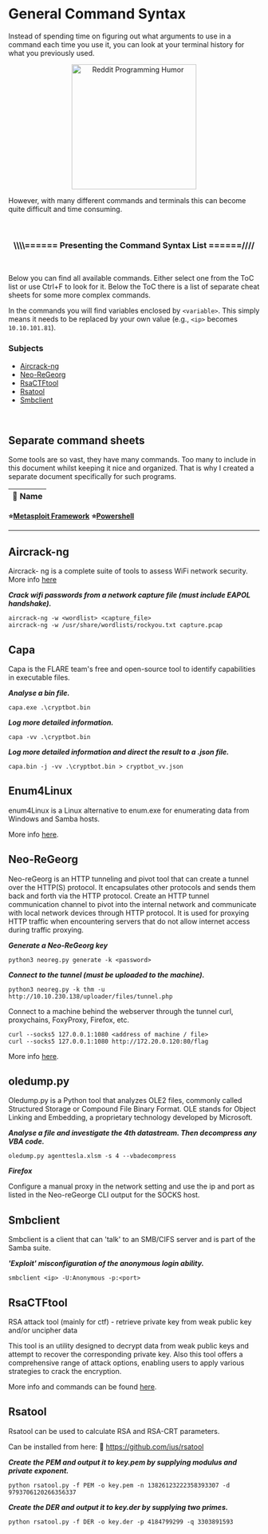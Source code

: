 # General Command Syntax

Instead of spending time on figuring out what arguments to use in a command each time you use it, you can look at your terminal history for what you previously used. 

<p align="center"><img alt="Reddit Programming Humor" src="https://i.redd.it/r6dfmrd3rh711.png" width="250" /></p>

However, with many different commands and terminals this can become quite difficult and time consuming. 

</br>

<h3><p align="center">\\\\====== Presenting the Command Syntax List ======////</p></h3>

</br>

Below you can find all available commands. Either select one from the ToC list or use Ctrl+F to look for it. Below the ToC there is a list of separate cheat sheets for some more complex commands.

In the commands you will find variables enclosed by `<variable>`. This simply means it needs to be replaced by your own value (e.g., `<ip>` becomes `10.10.101.81`).

### Subjects

- [Aircrack-ng](#aircrack-ng)
- [Neo-ReGeorg](#neo-regeorg)
- [RsaCTFtool](#rsactftool)
- [Rsatool](#rsatool)
- [Smbclient](#smbclient)

<br>

## Separate command sheets

Some tools are so vast, they have many commands. Too many to include in this document whilst keeping it nice and organized. That is why I created a separate document specifically for such programs. 

🔰 Name |
-- | 
**⭐[Metasploit Framework](commands/metasploit.md)**
**⭐[Powershell](commands/powershell.md)**
****

## Aircrack-ng

Aircrack- ng is a complete suite of tools to assess WiFi network security. More info [here](https://www.aircrack-ng.org/)

**_Crack wifi passwords from a network capture file (must include EAPOL handshake)._**

```console
aircrack-ng -w <wordlist> <capture_file>
aircrack-ng -w /usr/share/wordlists/rockyou.txt capture.pcap
```

## Capa

Capa is the FLARE team's free and open-source tool to identify capabilities in executable files.

**_Analyse a bin file._**

```console
capa.exe .\cryptbot.bin
```

**_Log more detailed information._**

```console
capa -vv .\cryptbot.bin
```

**_Log more detailed information and direct the result to a .json file._**

```console
capa.bin -j -vv .\cryptbot.bin > cryptbot_vv.json
```

## Enum4Linux

enum4Linux is a Linux alternative to enum.exe for enumerating data from Windows and Samba hosts.

More info [here](https://github.com/CiscoCXSecurity/enum4linux).

## Neo-ReGeorg

Neo-reGeorg is an HTTP tunneling and pivot tool that can create a tunnel over the HTTP(S) protocol. It encapsulates other protocols and sends them back and forth via the HTTP protocol. Create an HTTP tunnel communication channel to pivot into the internal network and communicate with local network devices through HTTP protocol. It is used for proxying HTTP traffic when encountering servers that do not allow internet access during traffic proxying.

**_Generate a Neo-ReGeorg key_**

```console
python3 neoreg.py generate -k <password> 
```

**_Connect to the tunnel (must be uploaded to the machine)._**

```console
python3 neoreg.py -k thm -u http://10.10.230.138/uploader/files/tunnel.php
```

Connect to a machine behind the webserver through the tunnel curl, proxychains, FoxyProxy, Firefox, etc.

```console
curl --socks5 127.0.0.1:1080 <address of machine / file>
curl --socks5 127.0.0.1:1080 http://172.20.0.120:80/flag
```

More info [here](https://github.com/L-codes/Neo-reGeorg/blob/master/README-en.md).

## oledump.py

Oledump.py is a Python tool that analyzes OLE2 files, commonly called Structured Storage or Compound File Binary Format. OLE stands for Object Linking and Embedding, a proprietary technology developed by Microsoft. 

**_Analyse a file and investigate the 4th datastream. Then decompress any VBA code._**

```console
oledump.py agenttesla.xlsm -s 4 --vbadecompress
```

**_Firefox_**

Configure a manual proxy in the network setting and use the ip and port as listed in the Neo-reGeorge CLI output for the SOCKS host.

## Smbclient

Smbclient is a client that can 'talk' to an SMB/CIFS server and is part of the Samba suite.

**_'Exploit' misconfiguration of the anonymous login ability._**

```console
smbclient <ip> -U:Anonymous -p:<port>
```

## RsaCTFtool

RSA attack tool (mainly for ctf) - retrieve private key from weak public key and/or uncipher data 

This tool is an utility designed to decrypt data from weak public keys and attempt to recover the corresponding private key. Also this tool offers a comprehensive range of attack options, enabling users to apply various strategies to crack the encryption.

More info and commands can be found [here](https://github.com/RsaCtfTool/RsaCtfTool).

## Rsatool

Rsatool can be used to calculate RSA and RSA-CRT parameters. 

Can be installed from here: 🔗 https://github.com/ius/rsatool

**_Create the PEM and output it to key.pem by supplying modulus and private exponent._**

```console
python rsatool.py -f PEM -o key.pem -n 13826123222358393307 -d 9793706120266356337
```

**_Create the DER and output it to key.der by supplying two primes._**

```console
python rsatool.py -f DER -o key.der -p 4184799299 -q 3303891593
```

<!--- 

💲 ❕ ➡️

## TITLE

### Usefull documentation

🔰 Name | ℹ️ Description | 🔗 Link
-- | -- | --
**** |  | 

### Related tools

🔰 Name | ℹ️ Description | 🔗 Link
-- | -- | --
**** |  | 

<br>

--->
